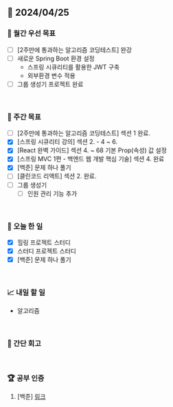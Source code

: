 ## 📅 2024/04/25

### 🚀 월간 우선 목표

- [ ] [2주만에 통과하는 알고리즘 코딩테스트] 완강
- [ ] 새로운 Spring Boot 환경 설정
  - 스프링 시큐리티를 활용한 JWT 구축
  - 외부환경 변수 적용
- [ ] 그룹 생성기 프로젝트 완료

<br />

### 👏 주간 목표

- [ ] [2주만에 통과하는 알고리즘 코딩테스트] 섹션 1 완료.
- [x] [스프링 시큐리티 강의] 섹션 2. - 4 ~ 6.
- [x] [React 완벽 가이드] 섹션 4. ~ 68 기본 Prop(속성) 값 설정
- [x] [스프링 MVC 1편 - 백엔드 웹 개발 핵심 기술] 섹션 4. 완료
- [x] [백준] 문제 하나 풀기
- [ ] [클린코드 리액트] 섹션 2. 완료.
- [ ] 그룹 생성기
  - [ ] 인원 관리 기능 추가

<br />

### 💯 오늘 한 일

- [x] 힐링 프로젝트 스터디
- [x] 스터디 프로젝트 스터디
- [x] [백준] 문제 하나 풀기

<br />

### 📈 내일 할 일

- 알고리즘

<br />

### 🤔 간단 회고

<br />

### 🏆 공부 인증

1. [백준]
   [링크](https://github.com/suld2495/fridaycoffee/blob/main/%EA%B8%B0%ED%83%80/%EB%B4%89%EC%9A%B0%EB%A6%AC.md)

